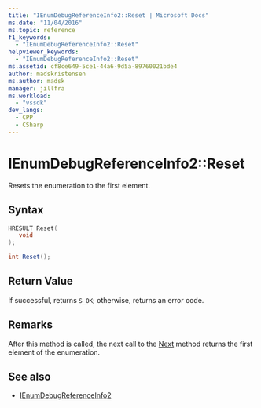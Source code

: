 ```yaml
---
title: "IEnumDebugReferenceInfo2::Reset | Microsoft Docs"
ms.date: "11/04/2016"
ms.topic: reference
f1_keywords:
  - "IEnumDebugReferenceInfo2::Reset"
helpviewer_keywords:
  - "IEnumDebugReferenceInfo2::Reset"
ms.assetid: cf8ce649-5ce1-44a6-9d5a-89760021bde4
author: madskristensen
ms.author: madsk
manager: jillfra
ms.workload:
  - "vssdk"
dev_langs:
  - CPP
  - CSharp
---
```

# IEnumDebugReferenceInfo2::Reset
Resets the enumeration to the first element.

## Syntax

```cpp
HRESULT Reset(
   void
);
```

```csharp
int Reset();
```

## Return Value
 If successful, returns `S_OK`; otherwise, returns an error code.

## Remarks
 After this method is called, the next call to the [Next](../../../extensibility/debugger/reference/ienumdebugreferenceinfo2-next.md) method returns the first element of the enumeration.

## See also
- [IEnumDebugReferenceInfo2](../../../extensibility/debugger/reference/ienumdebugreferenceinfo2.md)
